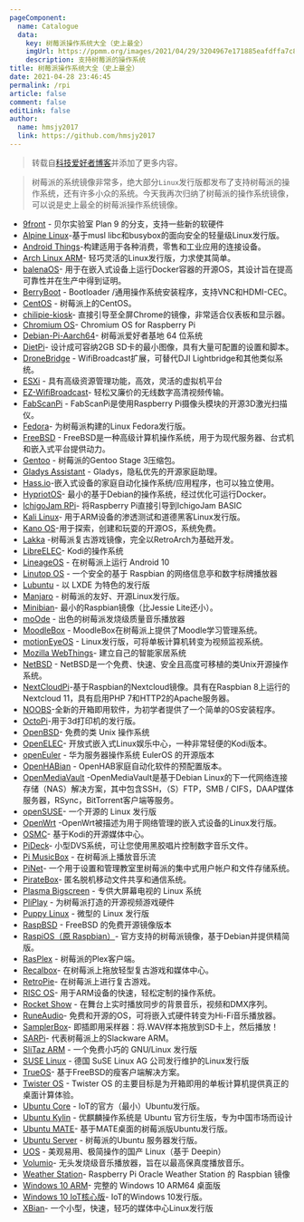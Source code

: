 ```yaml
---
pageComponent: 
  name: Catalogue
  data: 
    key: 树莓派操作系统大全（史上最全）
    imgUrl: https://ppmm.org/images/2021/04/29/3204967e171885eafdffa7c80bcdd6a2.png
    description: 支持树莓派的操作系统
title: 树莓派操作系统大全（史上最全）
date: 2021-04-28 23:46:45
permalink: /rpi
article: false
comment: false
editLink: false
author: 
  name: hmsjy2017
  link: https://github.com/hmsjy2017
---
```


> 转载自[科技爱好者博客](https://www.lxx1.com/3779)并添加了更多内容。

> 树莓派的系统镜像非常多，绝大部分`Linux`发行版都发布了支持树莓派的操作系统，还有许多小众的系统。今天我再次归纳了树莓派的操作系统镜像，可以说是史上最全的树莓派操作系统镜像。

- [9front](http://9front.org/releases/) - 贝尔实验室 Plan 9 的分支，支持一些新的软硬件
- [Alpine Linux](https://wiki.alpinelinux.org/wiki/Raspberry_Pi)-基于musl libc和busybox的面向安全的轻量级Linux发行版。
- [Android Things](https://developer.android.com/things/hardware/raspberrypi.html)-构建适用于各种消费，零售和工业应用的连接设备。
- [Arch Linux ARM](https://archlinuxarm.org/)- 轻巧灵活的Linux发行版，力求使其简单。
- [balenaOS](https://www.balena.io/os/)- 用于在嵌入式设备上运行Docker容器的开源OS，其设计旨在提高可靠性并在生产中得到证明。
- [BerryBoot](http://www.berryterminal.com/doku.php/berryboot) - Bootloader /通用操作系统安装程序，支持VNC和HDMI-CEC。
- [CentOS](https://wiki.centos.org/SpecialInterestGroup/AltArch/Arm32/RaspberryPi3) - 树莓派上的CentOS。
- [chilipie-kiosk](https://github.com/futurice/chilipie-kiosk)- 直接引导至全屏Chrome的镜像，非常适合仪表板和显示器。
- [Chromium OS](https://github.com/FydeOS/chromium_os-raspberry_pi)- Chromium OS for Raspberry Pi
- [Debian-Pi-Aarch64](https://gitee.com/openfans-community/Debian-Pi-Aarch64)- 树莓派爱好者基地 64 位系统
- [DietPi](https://github.com/Fourdee/DietPi)- 设计成可容纳2GB SD卡的最小图像，具有大量可配置的设置和脚本。
- [DroneBridge](https://github.com/seeul8er/DroneBridge) - WifiBroadcast扩展，可替代DJI Lightbridge和其他类似系统。
- [ESXi](https://flings.vmware.com/esxi-arm-edition) - 具有高级资源管理功能，高效，灵活的虚拟机平台
- [EZ-WifiBroadcast](https://github.com/bortek/EZ-WifiBroadcast/wiki)- 轻松又廉价的无线数字高清视频传输。 
- [FabScanPi](https://mariolukas.github.io/FabScanPi-Server/) - FabScanPi是使用Raspberry Pi摄像头模块的开源3D激光扫描仪。
- [Fedora](https://fedoraproject.org/wiki/Raspberry_Pi#Preparing_the_SD_card)- 为树莓派构建的Linux Fedora发行版。
- [FreeBSD](https://wiki.freebsd.org/FreeBSD/arm/Raspberry%20Pi) - FreeBSD是一种高级计算机操作系统，用于为现代服务器、台式机和嵌入式平台提供动力。
- [Gentoo](https://wiki.gentoo.org/wiki/Raspberry_Pi) - 树莓派的Gentoo Stage 3压缩包。
- [Gladys Assistant](https://gladysassistant.com/) - Gladys，隐私优先的开源家庭助理。
- [Hass.io](https://home-assistant.io/hassio/installation/)-嵌入式设备的家庭自动化操作系统/应用程序，也可以独立使用。
- [HypriotOS](http://blog.hypriot.com/about/)- 最小的基于Debian的操作系统，经过优化可运行Docker。
- [IchigoJam RPi](https://ichigojam.github.io/RPi/)- 将Raspberry Pi直接引导到IchigoJam BASIC
- [Kali Linux](https://www.offensive-security.com/kali-linux-arm-images/)- 用于ARM设备的渗透测试和道德黑客Linux发行版。
- [Kano OS](http://developers.kano.me/downloads/)-用于探索，创建和玩耍的开源OS，系统免费。
- [Lakka](http://lakka.tv/) -树莓派复古游戏镜像，完全以RetroArch为基础开发。
- [LibreELEC](https://libreelec.tv/)- Kodi的操作系统
- [LineageOS](https://konstakang.com/) - 在树莓派上运行 Android 10
- [Linutop OS](http://www.linutop.com/index.en.html) - 一个安全的基于 Raspbian 的网络信息亭和数字标牌播放器
- [Lubuntu](https://lubuntu.net/downloads/) - 以 LXDE 为特色的发行版
- [Manjaro](https://manjaro.org/download/) - 树莓派的友好、开源Linux发行版。
- [Minibian](https://minibianpi.wordpress.com/)- 最小的Raspbian镜像（比Jessie Lite还小）。
- [moOde](http://www.moodeaudio.org/) - 出色的树莓派发烧级质量音乐播放器
- [MoodleBox](https://moodlebox.net/) - MoodleBox在树莓派上提供了Moodle学习管理系统。
- [motionEyeOS](https://github.com/ccrisan/motioneyeos/wiki) - Linux发行版，可将单板计算机转变为视频监视系统。
- [Mozilla WebThings](https://iot.mozilla.org/gateway/)- 建立自己的智能家居系统
- [NetBSD](https://wiki.netbsd.org/ports/evbarm/raspberry_pi/) - NetBSD是一个免费、快速、安全且高度可移植的类Unix开源操作系统。
- [NextCloudPi](https://ownyourbits.com/2017/02/13/nextcloud-ready-raspberry-pi-image/)-基于Raspbian的Nextcloud镜像。具有在Raspbian 8上运行的Nextcloud 11，具有启用PHP 7和HTTP2的Apache服务器。
- [NOOBS](https://www.raspberrypi.org/downloads/noobs/)-全新的开箱即用软件，为初学者提供了一个简单的OS安装程序。
- [OctoPi](https://octopi.octoprint.org/)-用于3d打印机的发行版。
- [OpenBSD](https://cloudflare.cdn.openbsd.org/pub/OpenBSD/)- 免费的类 Unix 操作系统
- [OpenELEC](http://openelec.tv/)- 开放式嵌入式Linux娱乐中心，一种非常轻便的Kodi版本。
- [openEuler](https://openeuler.org/zh/download/) - 华为服务器操作系统 EulerOS 的开源版本
- [OpenHABian](https://docs.openhab.org/installation/openhabian.html) - OpenHAB家庭自动化软件的预配置版本。
- [OpenMediaVault](https://www.openmediavault.org/) -OpenMediaVault是基于Debian Linux的下一代网络连接存储（NAS）解决方案，其中包含SSH，（S）FTP，SMB / CIFS，DAAP媒体服务器，RSync，BitTorrent客户端等服务。
- [openSUSE](https://software.opensuse.org/distributions/)- 一个开源的 Linux 发行版
- [OpenWrt](https://wiki.openwrt.org/toh/raspberry_pi_foundation/raspberry_pi) -OpenWrt被描述为用于网络管理的嵌入式设备的Linux发行版。
- [OSMC](https://osmc.tv/)- 基于Kodi的开源媒体中心。
- [PiDeck](http://pideck.com/)- 小型DVS系统，可让您使用黑胶唱片控制数字音乐文件。
- [Pi MusicBox](https://www.pimusicbox.com/) - 在树莓派上播放音乐流
- [PiNet](http://pinet.org.uk/)- 一个用于设置和管理教室里树莓派的集中式用户帐户和文件存储系统。
- [PirateBox](https://piratebox.cc/doku.php?id=raspberry_pi:diy)- 匿名脱机移动文件共享和通信系统。
- [Plasma Bigscreen](https://plasma-bigscreen.org/) - 专供大屏幕电视的 Linux 系统
- [PliPlay](http://piplay.org/) - 为树莓派打造的开源视频游戏硬件
- [Puppy Linux](http://puppylinux.com/index.html) - 微型的 Linux 发行版
- [RaspBSD](https://web.archive.org/web/20200123170020/http://www.raspbsd.org/index.html) - FreeBSD 的免费开源镜像版本
- [RaspiOS（原 Raspbian）](https://www.raspberrypi.org/downloads/)- 官方支持的树莓派镜像，基于Debian并提供精简版。
- [RasPlex](http://www.rasplex.com/) - 树莓派的Plex客户端。
- [Recalbox](https://www.recalbox.com/)- 在树莓派上拖放轻型复古游戏和媒体中心。
- [RetroPie](https://retropie.org.uk/)- 在树莓派上进行复古游戏。
- [RISC OS](https://www.riscosopen.org/content/downloads/raspberry-pi)- 用于ARM设备的快速，轻松定制的操作系统。
- [Rocket Show](https://rocketshow.net/) - 在舞台上实时播放同步的背景音乐，视频和DMX序列。
- [RuneAudio](http://www.runeaudio.com/)- 免费和开源的OS，可将嵌入式硬件转变为Hi-Fi音乐播放器。
- [SamplerBox](http://www.samplerbox.org/makeitsoftware)- 即插即用采样器：将.WAV样本拖放到SD卡上，然后播放！
- [SARPi](http://sarpi.fatdog.nl/index.php?p=sarpi)- 代表树莓派上的Slackware ARM。
- [SliTaz ARM](http://arm.slitaz.org/) - 一个免费小巧的 GNU/Linux 发行版
- [SUSE Linux](https://www.suse.com/download/) - 德国 SuSE Linux AG 公司发行维护的Linux发行版
- [TrueOS](https://www.trueos.org/handbook/pico.html)- 基于FreeBSD的瘦客户端解决方案。
- [Twister OS](https://twisteros.com/) - Twister OS 的主要目标是为开箱即用的单板计算机提供真正的桌面计算体验。
- [Ubuntu Core](https://ubuntu.com/download/raspberry-pi-core) - IoT的官方（最小）Ubuntu发行版。
- [Ubuntu Kylin](https://www.ubuntukylin.com/downloads/) - 优麒麟操作系统是 Ubuntu 官方衍生版，专为中国市场而设计
- [Ubuntu MATE](https://ubuntu-mate.org/download/)- 基于MATE桌面的树莓派版Ubuntu发行版。
- [Ubuntu Server](https://ubuntu.com/download/raspberry-pi) - 树莓派的Ubuntu 服务器发行版。 
- [UOS](https://www.chinauos.com/resource/download-professional) - 美观易用、极简操作的国产 Linux（基于 Deepin）
- [Volumio](https://volumio.org/)- 无头发烧级音乐播放器，旨在以最高保真度播放音乐。
- [Weather Station](http://downloads.raspberrypi.org/weather_station/images/weather_station-2018-01-14/)- Raspberry Pi Oracle Weather Station 的 Raspbian 镜像
- [Windows 10 ARM](https://www.worproject.ml/downloads)- 完整的 Windows 10 ARM64 桌面版
- [Windows 10 IoT核心版](https://docs.microsoft.com/zh-CN/windows/iot-core/downloads)- IoT的Windows 10发行版。
- [XBian](https://sourceforge.net/projects/xbian/)- 一个小型，快速，轻巧的媒体中心Linux发行版
